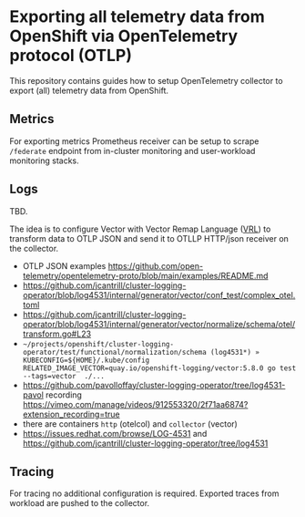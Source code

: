 # Exporting all telemetry data from OpenShift via OpenTelemetry protocol (OTLP)

This repository contains guides how to setup OpenTelemetry collector to export (all) telemetry data
from OpenShift.

## Metrics

For exporting metrics Prometheus receiver can be setup to scrape `/federate` endpoint from in-cluster
monitoring  and user-workload monitoring stacks.

## Logs

TBD.

The idea is to configure Vector with Vector Remap Language ([VRL](https://vector.dev/docs/reference/vrl/)) to transform data to OTLP JSON and send it to OTLLP HTTP/json receiver on the collector.

* OTLP JSON examples https://github.com/open-telemetry/opentelemetry-proto/blob/main/examples/README.md
* https://github.com/jcantrill/cluster-logging-operator/blob/log4531/internal/generator/vector/conf_test/complex_otel.toml
* https://github.com/jcantrill/cluster-logging-operator/blob/log4531/internal/generator/vector/normalize/schema/otel/transform.go#L23
* `~/projects/openshift/cluster-logging-operator/test/functional/normalization/schema (log4531*) » KUBECONFIG=${HOME}/.kube/config  RELATED_IMAGE_VECTOR=quay.io/openshift-logging/vector:5.8.0 go test --tags=vector  ./... `
*  https://github.com/pavolloffay/cluster-logging-operator/tree/log4531-pavol recording https://vimeo.com/manage/videos/912553320/2f71aa6874?extension_recording=true
* there are containers `http` (otelcol) and `collector` (vector)
* https://issues.redhat.com/browse/LOG-4531 and https://github.com/jcantrill/cluster-logging-operator/tree/log4531

## Tracing

For tracing no additional configuration is required. Exported traces from workload are pushed to the collector.
